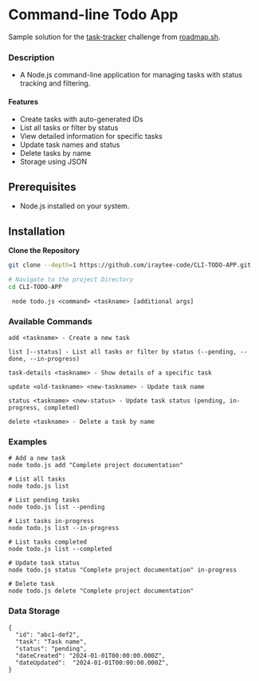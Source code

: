 # Command-line Todo App
Sample solution for the [task-tracker](https://roadmap.sh/projects/task-tracker) challenge from [roadmap.sh](https://roadmap.sh/).
### Description

- A Node.js command-line application for managing tasks with status tracking and filtering.

#### Features

- Create tasks with auto-generated IDs
- List all tasks or filter by status
- View detailed information for specific tasks
- Update task names and status
- Delete tasks by name
- Storage using JSON

## Prerequisites

- Node.js installed on your system.

## Installation

**Clone the Repository**

   ```bash
   git clone --depth=1 https://github.com/iraytee-code/CLI-TODO-APP.git

   # Navigate to the project Directory
   cd CLI-TODO-APP
```


```
 node todo.js <command> <taskname> [additional args]
```

### Available Commands

```
add <taskname> - Create a new task

list [--status] - List all tasks or filter by status (--pending, --done, --in-progress)

task-details <taskname> - Show details of a specific task

update <old-taskname> <new-taskname> - Update task name

status <taskname> <new-status> - Update task status (pending, in-progress, completed)

delete <taskname> - Delete a task by name

```

### Examples

```
# Add a new task
node todo.js add "Complete project documentation"

# List all tasks
node todo.js list

# List pending tasks
node todo.js list --pending

# List tasks in-progress
node todo.js list --in-progress

# List tasks completed
node todo.js list --completed

# Update task status
node todo.js status "Complete project documentation" in-progress

# Delete task
node todo.js delete "Complete project documentation"

```

### Data Storage

```
{
  "id": "abc1-def2",
  "task": "Task name",
  "status": "pending",
  "dateCreated": "2024-01-01T00:00:00.000Z",
  "dateUpdated":  "2024-01-01T00:00:00.000Z",
}

```
